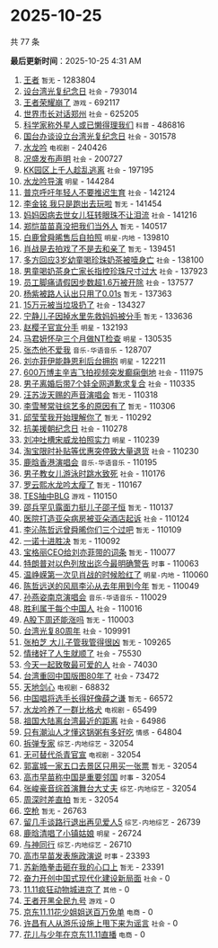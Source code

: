 # 2025-10-25

共 77 条


<!-- BEGIN -->

**最后更新时间**：2025-10-25 4:31 AM
1. [王者](https://m.weibo.cn/search?containerid=100103type%3D1%26t%3D10%26q%3D%E7%8E%8B%E8%80%85&stream_entry_id=31&isnewpage=1&extparam=seat%3D1%26c_type%3D31%26q%3D%25E7%258E%258B%25E8%2580%2585%26band_rank%3D1%26cate%3D5001%26stream_entry_id%3D31%26pos%3D0%26flag%3D1%26realpos%3D1%26lcate%3D5001%26dgr%3D0%26filter_type%3Drealtimehot%26display_time%3D1761323750%26pre_seqid%3D1761323750436031713331) `暂无` - 1283804
2. [设台湾光复纪念日](https://m.weibo.cn/search?containerid=100103type%3D1%26t%3D10%26q%3D%23%E8%AE%BE%E5%8F%B0%E6%B9%BE%E5%85%89%E5%A4%8D%E7%BA%AA%E5%BF%B5%E6%97%A5%23&stream_entry_id=31&isnewpage=1&extparam=seat%3D1%26c_type%3D31%26q%3D%2523%25E8%25AE%25BE%25E5%258F%25B0%25E6%25B9%25BE%25E5%2585%2589%25E5%25A4%258D%25E7%25BA%25AA%25E5%25BF%25B5%25E6%2597%25A5%2523%26band_rank%3D2%26cate%3D5001%26stream_entry_id%3D31%26pos%3D1%26flag%3D16%26realpos%3D2%26lcate%3D5001%26dgr%3D0%26filter_type%3Drealtimehot%26display_time%3D1761323750%26pre_seqid%3D1761323750436031713331) `社会` - 793014
3. [王者荣耀崩了](https://m.weibo.cn/search?containerid=100103type%3D1%26t%3D10%26q%3D%E7%8E%8B%E8%80%85%E8%8D%A3%E8%80%80%E5%B4%A9%E4%BA%86&stream_entry_id=31&isnewpage=1&extparam=seat%3D1%26realpos%3D1%26lcate%3D5001%26pos%3D0%26c_type%3D31%26q%3D%25E7%258E%258B%25E8%2580%2585%25E8%258D%25A3%25E8%2580%2580%25E5%25B4%25A9%25E4%25BA%2586%26dgr%3D0%26cate%3D5001%26band_rank%3D1%26stream_entry_id%3D31%26filter_type%3Drealtimehot%26flag%3D1%26display_time%3D1761326783%26pre_seqid%3D1761326783540033094856) `游戏` - 692117
4. [世界市长对话郑州](https://m.weibo.cn/search?containerid=100103type%3D1%26t%3D10%26q%3D%23%E4%B8%96%E7%95%8C%E5%B8%82%E9%95%BF%E5%AF%B9%E8%AF%9D%E9%83%91%E5%B7%9E%23&stream_entry_id=31&isnewpage=1&extparam=seat%3D1%26c_type%3D31%26q%3D%2523%25E4%25B8%2596%25E7%2595%258C%25E5%25B8%2582%25E9%2595%25BF%25E5%25AF%25B9%25E8%25AF%259D%25E9%2583%2591%25E5%25B7%259E%2523%26band_rank%3D3%26cate%3D5001%26stream_entry_id%3D31%26pos%3D2%26flag%3D0%26realpos%3D3%26lcate%3D5001%26dgr%3D0%26filter_type%3Drealtimehot%26display_time%3D1761323750%26pre_seqid%3D1761323750436031713331) `社会` - 625205
5. [科学家称外星人或已懒得理我们](https://m.weibo.cn/search?containerid=100103type%3D1%26t%3D10%26q%3D%E7%A7%91%E5%AD%A6%E5%AE%B6%E7%A7%B0%E5%A4%96%E6%98%9F%E4%BA%BA%E6%88%96%E5%B7%B2%E6%87%92%E5%BE%97%E7%90%86%E6%88%91%E4%BB%AC&stream_entry_id=31&isnewpage=1&extparam=seat%3D1%26c_type%3D31%26q%3D%25E7%25A7%2591%25E5%25AD%25A6%25E5%25AE%25B6%25E7%25A7%25B0%25E5%25A4%2596%25E6%2598%259F%25E4%25BA%25BA%25E6%2588%2596%25E5%25B7%25B2%25E6%2587%2592%25E5%25BE%2597%25E7%2590%2586%25E6%2588%2591%25E4%25BB%25AC%26band_rank%3D4%26cate%3D5001%26stream_entry_id%3D31%26pos%3D4%26flag%3D0%26realpos%3D4%26lcate%3D5001%26dgr%3D0%26filter_type%3Drealtimehot%26display_time%3D1761323750%26pre_seqid%3D1761323750436031713331) `科普` - 486816
6. [国台办谈设立台湾光复纪念日](https://m.weibo.cn/search?containerid=100103type%3D1%26t%3D10%26q%3D%23%E5%9B%BD%E5%8F%B0%E5%8A%9E%E8%B0%88%E8%AE%BE%E7%AB%8B%E5%8F%B0%E6%B9%BE%E5%85%89%E5%A4%8D%E7%BA%AA%E5%BF%B5%E6%97%A5%23&stream_entry_id=31&isnewpage=1&extparam=seat%3D1%26c_type%3D31%26q%3D%2523%25E5%259B%25BD%25E5%258F%25B0%25E5%258A%259E%25E8%25B0%2588%25E8%25AE%25BE%25E7%25AB%258B%25E5%258F%25B0%25E6%25B9%25BE%25E5%2585%2589%25E5%25A4%258D%25E7%25BA%25AA%25E5%25BF%25B5%25E6%2597%25A5%2523%26band_rank%3D5%26cate%3D5001%26stream_entry_id%3D31%26pos%3D5%26flag%3D0%26realpos%3D5%26lcate%3D5001%26dgr%3D0%26filter_type%3Drealtimehot%26display_time%3D1761323750%26pre_seqid%3D1761323750436031713331) `社会` - 301578
7. [水龙吟](https://m.weibo.cn/search?containerid=100103type%3D1%26t%3D10%26q%3D%E6%B0%B4%E9%BE%99%E5%90%9F&stream_entry_id=31&isnewpage=1&extparam=seat%3D1%26c_type%3D31%26q%3D%25E6%25B0%25B4%25E9%25BE%2599%25E5%2590%259F%26band_rank%3D6%26cate%3D5001%26stream_entry_id%3D31%26pos%3D6%26flag%3D16%26realpos%3D6%26lcate%3D5001%26dgr%3D0%26filter_type%3Drealtimehot%26display_time%3D1761323750%26pre_seqid%3D1761323750436031713331) `电视剧` - 240426
8. [况盛发布声明](https://m.weibo.cn/search?containerid=100103type%3D1%26t%3D10%26q%3D%23%E5%86%B5%E7%9B%9B%E5%8F%91%E5%B8%83%E5%A3%B0%E6%98%8E%23&stream_entry_id=31&isnewpage=1&extparam=seat%3D1%26c_type%3D31%26q%3D%2523%25E5%2586%25B5%25E7%259B%259B%25E5%258F%2591%25E5%25B8%2583%25E5%25A3%25B0%25E6%2598%258E%2523%26band_rank%3D7%26cate%3D5001%26stream_entry_id%3D31%26pos%3D8%26flag%3D0%26realpos%3D7%26lcate%3D5001%26dgr%3D0%26filter_type%3Drealtimehot%26display_time%3D1761323750%26pre_seqid%3D1761323750436031713331) `社会` - 200727
9. [KK园区上千人趁乱逃离](https://m.weibo.cn/search?containerid=100103type%3D1%26t%3D10%26q%3D%23KK%E5%9B%AD%E5%8C%BA%E4%B8%8A%E5%8D%83%E4%BA%BA%E8%B6%81%E4%B9%B1%E9%80%83%E7%A6%BB%23&stream_entry_id=31&isnewpage=1&extparam=seat%3D1%26c_type%3D31%26q%3D%2523KK%25E5%259B%25AD%25E5%258C%25BA%25E4%25B8%258A%25E5%258D%2583%25E4%25BA%25BA%25E8%25B6%2581%25E4%25B9%25B1%25E9%2580%2583%25E7%25A6%25BB%2523%26band_rank%3D8%26cate%3D5001%26stream_entry_id%3D31%26pos%3D9%26flag%3D0%26realpos%3D8%26lcate%3D5001%26dgr%3D0%26filter_type%3Drealtimehot%26display_time%3D1761323750%26pre_seqid%3D1761323750436031713331) `社会` - 197195
10. [水龙吟导演](https://m.weibo.cn/search?containerid=100103type%3D1%26t%3D10%26q%3D%23%E6%B0%B4%E9%BE%99%E5%90%9F%E5%AF%BC%E6%BC%94%23&stream_entry_id=31&isnewpage=1&extparam=seat%3D1%26c_type%3D31%26q%3D%2523%25E6%25B0%25B4%25E9%25BE%2599%25E5%2590%259F%25E5%25AF%25BC%25E6%25BC%2594%2523%26band_rank%3D10%26cate%3D5001%26stream_entry_id%3D31%26pos%3D11%26flag%3D1%26realpos%3D10%26lcate%3D5001%26dgr%3D0%26filter_type%3Drealtimehot%26display_time%3D1761323750%26pre_seqid%3D1761323750436031713331) `明星` - 144284
11. [普京呼吁年轻人不要推迟生育](https://m.weibo.cn/search?containerid=100103type%3D1%26t%3D10%26q%3D%23%E6%99%AE%E4%BA%AC%E5%91%BC%E5%90%81%E5%B9%B4%E8%BD%BB%E4%BA%BA%E4%B8%8D%E8%A6%81%E6%8E%A8%E8%BF%9F%E7%94%9F%E8%82%B2%23&stream_entry_id=31&isnewpage=1&extparam=seat%3D1%26c_type%3D31%26q%3D%2523%25E6%2599%25AE%25E4%25BA%25AC%25E5%2591%25BC%25E5%2590%2581%25E5%25B9%25B4%25E8%25BD%25BB%25E4%25BA%25BA%25E4%25B8%258D%25E8%25A6%2581%25E6%258E%25A8%25E8%25BF%259F%25E7%2594%259F%25E8%2582%25B2%2523%26band_rank%3D9%26cate%3D5001%26stream_entry_id%3D31%26pos%3D10%26flag%3D0%26realpos%3D9%26lcate%3D5001%26dgr%3D0%26filter_type%3Drealtimehot%26display_time%3D1761323750%26pre_seqid%3D1761323750436031713331) `社会` - 142124
12. [李金铭 我只是跑出去玩啦](https://m.weibo.cn/search?containerid=100103type%3D1%26t%3D10%26q%3D%E6%9D%8E%E9%87%91%E9%93%AD+%E6%88%91%E5%8F%AA%E6%98%AF%E8%B7%91%E5%87%BA%E5%8E%BB%E7%8E%A9%E5%95%A6&stream_entry_id=31&isnewpage=1&extparam=seat%3D1%26c_type%3D31%26q%3D%25E6%259D%258E%25E9%2587%2591%25E9%2593%25AD%2520%25E6%2588%2591%25E5%258F%25AA%25E6%2598%25AF%25E8%25B7%2591%25E5%2587%25BA%25E5%258E%25BB%25E7%258E%25A9%25E5%2595%25A6%26band_rank%3D11%26cate%3D5001%26stream_entry_id%3D31%26pos%3D12%26flag%3D1%26realpos%3D11%26lcate%3D5001%26dgr%3D0%26filter_type%3Drealtimehot%26display_time%3D1761323750%26pre_seqid%3D1761323750436031713331) `暂无` - 141454
13. [妈妈因病去世女儿狂转眼珠不让泪流](https://m.weibo.cn/search?containerid=100103type%3D1%26t%3D10%26q%3D%23%E5%A6%88%E5%A6%88%E5%9B%A0%E7%97%85%E5%8E%BB%E4%B8%96%E5%A5%B3%E5%84%BF%E7%8B%82%E8%BD%AC%E7%9C%BC%E7%8F%A0%E4%B8%8D%E8%AE%A9%E6%B3%AA%E6%B5%81%23&stream_entry_id=31&isnewpage=1&extparam=seat%3D1%26c_type%3D31%26q%3D%2523%25E5%25A6%2588%25E5%25A6%2588%25E5%259B%25A0%25E7%2597%2585%25E5%258E%25BB%25E4%25B8%2596%25E5%25A5%25B3%25E5%2584%25BF%25E7%258B%2582%25E8%25BD%25AC%25E7%259C%25BC%25E7%258F%25A0%25E4%25B8%258D%25E8%25AE%25A9%25E6%25B3%25AA%25E6%25B5%2581%2523%26band_rank%3D13%26cate%3D5001%26stream_entry_id%3D31%26pos%3D14%26flag%3D1%26realpos%3D13%26lcate%3D5001%26dgr%3D0%26filter_type%3Drealtimehot%26display_time%3D1761323750%26pre_seqid%3D1761323750436031713331) `社会` - 141216
14. [郑恺苗苗真没把我们当外人](https://m.weibo.cn/search?containerid=100103type%3D1%26t%3D10%26q%3D%E9%83%91%E6%81%BA%E8%8B%97%E8%8B%97%E7%9C%9F%E6%B2%A1%E6%8A%8A%E6%88%91%E4%BB%AC%E5%BD%93%E5%A4%96%E4%BA%BA&stream_entry_id=31&isnewpage=1&extparam=seat%3D1%26c_type%3D31%26q%3D%25E9%2583%2591%25E6%2581%25BA%25E8%258B%2597%25E8%258B%2597%25E7%259C%259F%25E6%25B2%25A1%25E6%258A%258A%25E6%2588%2591%25E4%25BB%25AC%25E5%25BD%2593%25E5%25A4%2596%25E4%25BA%25BA%26band_rank%3D12%26cate%3D5001%26stream_entry_id%3D31%26pos%3D13%26flag%3D2%26realpos%3D12%26lcate%3D5001%26dgr%3D0%26filter_type%3Drealtimehot%26display_time%3D1761323750%26pre_seqid%3D1761323750436031713331) `暂无` - 140517
15. [白鹿曾舜晞售后自拍照](https://m.weibo.cn/search?containerid=100103type%3D1%26t%3D10%26q%3D%23%E7%99%BD%E9%B9%BF%E6%9B%BE%E8%88%9C%E6%99%9E%E5%94%AE%E5%90%8E%E8%87%AA%E6%8B%8D%E7%85%A7%23&stream_entry_id=31&isnewpage=1&extparam=seat%3D1%26c_type%3D31%26q%3D%2523%25E7%2599%25BD%25E9%25B9%25BF%25E6%259B%25BE%25E8%2588%259C%25E6%2599%259E%25E5%2594%25AE%25E5%2590%258E%25E8%2587%25AA%25E6%258B%258D%25E7%2585%25A7%2523%26band_rank%3D20%26cate%3D5001%26stream_entry_id%3D31%26pos%3D21%26flag%3D1%26realpos%3D20%26lcate%3D5001%26dgr%3D0%26filter_type%3Drealtimehot%26display_time%3D1761323750%26pre_seqid%3D1761323750436031713331) `明星-内地` - 139810
16. [肖战是去拍戏了不是去和亲了](https://m.weibo.cn/search?containerid=100103type%3D1%26t%3D10%26q%3D%E8%82%96%E6%88%98%E6%98%AF%E5%8E%BB%E6%8B%8D%E6%88%8F%E4%BA%86%E4%B8%8D%E6%98%AF%E5%8E%BB%E5%92%8C%E4%BA%B2%E4%BA%86&stream_entry_id=31&isnewpage=1&extparam=seat%3D1%26c_type%3D31%26q%3D%25E8%2582%2596%25E6%2588%2598%25E6%2598%25AF%25E5%258E%25BB%25E6%258B%258D%25E6%2588%258F%25E4%25BA%2586%25E4%25B8%258D%25E6%2598%25AF%25E5%258E%25BB%25E5%2592%258C%25E4%25BA%25B2%25E4%25BA%2586%26band_rank%3D14%26cate%3D5001%26stream_entry_id%3D31%26pos%3D15%26flag%3D1%26realpos%3D14%26lcate%3D5001%26dgr%3D0%26filter_type%3Drealtimehot%26display_time%3D1761323750%26pre_seqid%3D1761323750436031713331) `暂无` - 139451
17. [多方回应3岁幼童喝珍珠奶茶被噎身亡](https://m.weibo.cn/search?containerid=100103type%3D1%26t%3D10%26q%3D%23%E5%A4%9A%E6%96%B9%E5%9B%9E%E5%BA%943%E5%B2%81%E5%B9%BC%E7%AB%A5%E5%96%9D%E7%8F%8D%E7%8F%A0%E5%A5%B6%E8%8C%B6%E8%A2%AB%E5%99%8E%E8%BA%AB%E4%BA%A1%23&stream_entry_id=31&isnewpage=1&extparam=seat%3D1%26c_type%3D31%26q%3D%2523%25E5%25A4%259A%25E6%2596%25B9%25E5%259B%259E%25E5%25BA%25943%25E5%25B2%2581%25E5%25B9%25BC%25E7%25AB%25A5%25E5%2596%259D%25E7%258F%258D%25E7%258F%25A0%25E5%25A5%25B6%25E8%258C%25B6%25E8%25A2%25AB%25E5%2599%258E%25E8%25BA%25AB%25E4%25BA%25A1%2523%26band_rank%3D15%26cate%3D5001%26stream_entry_id%3D31%26pos%3D16%26flag%3D0%26realpos%3D15%26lcate%3D5001%26dgr%3D0%26filter_type%3Drealtimehot%26display_time%3D1761323750%26pre_seqid%3D1761323750436031713331) `社会` - 138100
18. [男童喝奶茶身亡家长指控珍珠尺寸过大](https://m.weibo.cn/search?containerid=100103type%3D1%26t%3D10%26q%3D%23%E7%94%B7%E7%AB%A5%E5%96%9D%E5%A5%B6%E8%8C%B6%E8%BA%AB%E4%BA%A1%E5%AE%B6%E9%95%BF%E6%8C%87%E6%8E%A7%E7%8F%8D%E7%8F%A0%E5%B0%BA%E5%AF%B8%E8%BF%87%E5%A4%A7%23&stream_entry_id=31&isnewpage=1&extparam=seat%3D1%26c_type%3D31%26q%3D%2523%25E7%2594%25B7%25E7%25AB%25A5%25E5%2596%259D%25E5%25A5%25B6%25E8%258C%25B6%25E8%25BA%25AB%25E4%25BA%25A1%25E5%25AE%25B6%25E9%2595%25BF%25E6%258C%2587%25E6%258E%25A7%25E7%258F%258D%25E7%258F%25A0%25E5%25B0%25BA%25E5%25AF%25B8%25E8%25BF%2587%25E5%25A4%25A7%2523%26band_rank%3D16%26cate%3D5001%26stream_entry_id%3D31%26pos%3D17%26flag%3D0%26realpos%3D16%26lcate%3D5001%26dgr%3D0%26filter_type%3Drealtimehot%26display_time%3D1761323750%26pre_seqid%3D1761323750436031713331) `社会` - 137923
19. [员工脚痛请假因步数超1.6万被开除](https://m.weibo.cn/search?containerid=100103type%3D1%26t%3D10%26q%3D%23%E5%91%98%E5%B7%A5%E8%84%9A%E7%97%9B%E8%AF%B7%E5%81%87%E5%9B%A0%E6%AD%A5%E6%95%B0%E8%B6%851.6%E4%B8%87%E8%A2%AB%E5%BC%80%E9%99%A4%23&stream_entry_id=31&isnewpage=1&extparam=seat%3D1%26c_type%3D31%26q%3D%2523%25E5%2591%2598%25E5%25B7%25A5%25E8%2584%259A%25E7%2597%259B%25E8%25AF%25B7%25E5%2581%2587%25E5%259B%25A0%25E6%25AD%25A5%25E6%2595%25B0%25E8%25B6%25851.6%25E4%25B8%2587%25E8%25A2%25AB%25E5%25BC%2580%25E9%2599%25A4%2523%26band_rank%3D17%26cate%3D5001%26stream_entry_id%3D31%26pos%3D18%26flag%3D0%26realpos%3D17%26lcate%3D5001%26dgr%3D0%26filter_type%3Drealtimehot%26display_time%3D1761323750%26pre_seqid%3D1761323750436031713331) `社会` - 137577
20. [杨紫被路人认出只用了0.01s](https://m.weibo.cn/search?containerid=100103type%3D1%26t%3D10%26q%3D%E6%9D%A8%E7%B4%AB%E8%A2%AB%E8%B7%AF%E4%BA%BA%E8%AE%A4%E5%87%BA%E5%8F%AA%E7%94%A8%E4%BA%860.01s&stream_entry_id=31&isnewpage=1&extparam=seat%3D1%26c_type%3D31%26q%3D%25E6%259D%25A8%25E7%25B4%25AB%25E8%25A2%25AB%25E8%25B7%25AF%25E4%25BA%25BA%25E8%25AE%25A4%25E5%2587%25BA%25E5%258F%25AA%25E7%2594%25A8%25E4%25BA%25860.01s%26band_rank%3D18%26cate%3D5001%26stream_entry_id%3D31%26pos%3D19%26flag%3D0%26realpos%3D18%26lcate%3D5001%26dgr%3D0%26filter_type%3Drealtimehot%26display_time%3D1761323750%26pre_seqid%3D1761323750436031713331) `暂无` - 137363
21. [15万元被当垃圾扔了](https://m.weibo.cn/search?containerid=100103type%3D1%26t%3D10%26q%3D%2315%E4%B8%87%E5%85%83%E8%A2%AB%E5%BD%93%E5%9E%83%E5%9C%BE%E6%89%94%E4%BA%86%23&stream_entry_id=31&isnewpage=1&extparam=seat%3D1%26c_type%3D31%26q%3D%252315%25E4%25B8%2587%25E5%2585%2583%25E8%25A2%25AB%25E5%25BD%2593%25E5%259E%2583%25E5%259C%25BE%25E6%2589%2594%25E4%25BA%2586%2523%26band_rank%3D19%26cate%3D5001%26stream_entry_id%3D31%26pos%3D20%26flag%3D0%26realpos%3D19%26lcate%3D5001%26dgr%3D0%26filter_type%3Drealtimehot%26display_time%3D1761323750%26pre_seqid%3D1761323750436031713331) `社会` - 134327
22. [宁静儿子因掉水里先救妈妈被分手](https://m.weibo.cn/search?containerid=100103type%3D1%26t%3D10%26q%3D%E5%AE%81%E9%9D%99%E5%84%BF%E5%AD%90%E5%9B%A0%E6%8E%89%E6%B0%B4%E9%87%8C%E5%85%88%E6%95%91%E5%A6%88%E5%A6%88%E8%A2%AB%E5%88%86%E6%89%8B&stream_entry_id=31&isnewpage=1&extparam=seat%3D1%26c_type%3D31%26q%3D%25E5%25AE%2581%25E9%259D%2599%25E5%2584%25BF%25E5%25AD%2590%25E5%259B%25A0%25E6%258E%2589%25E6%25B0%25B4%25E9%2587%258C%25E5%2585%2588%25E6%2595%2591%25E5%25A6%2588%25E5%25A6%2588%25E8%25A2%25AB%25E5%2588%2586%25E6%2589%258B%26band_rank%3D21%26cate%3D5001%26stream_entry_id%3D31%26pos%3D22%26flag%3D2%26realpos%3D21%26lcate%3D5001%26dgr%3D0%26filter_type%3Drealtimehot%26display_time%3D1761323750%26pre_seqid%3D1761323750436031713331) `暂无` - 133636
23. [赵樱子官宣分手](https://m.weibo.cn/search?containerid=100103type%3D1%26t%3D10%26q%3D%23%E8%B5%B5%E6%A8%B1%E5%AD%90%E5%AE%98%E5%AE%A3%E5%88%86%E6%89%8B%23&stream_entry_id=31&isnewpage=1&extparam=seat%3D1%26c_type%3D31%26q%3D%2523%25E8%25B5%25B5%25E6%25A8%25B1%25E5%25AD%2590%25E5%25AE%2598%25E5%25AE%25A3%25E5%2588%2586%25E6%2589%258B%2523%26band_rank%3D22%26cate%3D5001%26stream_entry_id%3D31%26pos%3D23%26flag%3D2%26realpos%3D22%26lcate%3D5001%26dgr%3D0%26filter_type%3Drealtimehot%26display_time%3D1761323750%26pre_seqid%3D1761323750436031713331) `明星` - 132193
24. [马君妍怀孕三个月做NT检查](https://m.weibo.cn/search?containerid=100103type%3D1%26t%3D10%26q%3D%23%E9%A9%AC%E5%90%9B%E5%A6%8D%E6%80%80%E5%AD%95%E4%B8%89%E4%B8%AA%E6%9C%88%E5%81%9ANT%E6%A3%80%E6%9F%A5%23&stream_entry_id=31&isnewpage=1&extparam=seat%3D1%26c_type%3D31%26q%3D%2523%25E9%25A9%25AC%25E5%2590%259B%25E5%25A6%258D%25E6%2580%2580%25E5%25AD%2595%25E4%25B8%2589%25E4%25B8%25AA%25E6%259C%2588%25E5%2581%259ANT%25E6%25A3%2580%25E6%259F%25A5%2523%26band_rank%3D23%26cate%3D5001%26stream_entry_id%3D31%26pos%3D24%26flag%3D0%26realpos%3D23%26lcate%3D5001%26dgr%3D0%26filter_type%3Drealtimehot%26display_time%3D1761323750%26pre_seqid%3D1761323750436031713331) `明星` - 130535
25. [张杰他不爱我](https://m.weibo.cn/search?containerid=100103type%3D1%26t%3D10%26q%3D%23%E5%BC%A0%E6%9D%B0%E4%BB%96%E4%B8%8D%E7%88%B1%E6%88%91%23&stream_entry_id=31&isnewpage=1&extparam=seat%3D1%26c_type%3D31%26q%3D%2523%25E5%25BC%25A0%25E6%259D%25B0%25E4%25BB%2596%25E4%25B8%258D%25E7%2588%25B1%25E6%2588%2591%2523%26band_rank%3D24%26cate%3D5001%26stream_entry_id%3D31%26pos%3D25%26flag%3D1%26realpos%3D24%26lcate%3D5001%26dgr%3D0%26filter_type%3Drealtimehot%26display_time%3D1761323750%26pre_seqid%3D1761323750436031713331) `音乐-华语音乐` - 128707
26. [刘亦菲伊能静恩利后台拥抱](https://m.weibo.cn/search?containerid=100103type%3D1%26t%3D10%26q%3D%23%E5%88%98%E4%BA%A6%E8%8F%B2%E4%BC%8A%E8%83%BD%E9%9D%99%E6%81%A9%E5%88%A9%E5%90%8E%E5%8F%B0%E6%8B%A5%E6%8A%B1%23&stream_entry_id=31&isnewpage=1&extparam=seat%3D1%26realpos%3D17%26lcate%3D5001%26pos%3D17%26c_type%3D31%26q%3D%2523%25E5%2588%2598%25E4%25BA%25A6%25E8%258F%25B2%25E4%25BC%258A%25E8%2583%25BD%25E9%259D%2599%25E6%2581%25A9%25E5%2588%25A9%25E5%2590%258E%25E5%258F%25B0%25E6%258B%25A5%25E6%258A%25B1%2523%26dgr%3D0%26cate%3D5001%26band_rank%3D17%26stream_entry_id%3D31%26filter_type%3Drealtimehot%26flag%3D1%26display_time%3D1761326783%26pre_seqid%3D1761326783540033094856) `明星` - 122211
27. [600万博主辛吉飞拍视频突发癫痫倒地](https://m.weibo.cn/search?containerid=100103type%3D1%26t%3D10%26q%3D%23600%E4%B8%87%E5%8D%9A%E4%B8%BB%E8%BE%9B%E5%90%89%E9%A3%9E%E6%8B%8D%E8%A7%86%E9%A2%91%E7%AA%81%E5%8F%91%E7%99%AB%E7%97%AB%E5%80%92%E5%9C%B0%23&stream_entry_id=31&isnewpage=1&extparam=seat%3D1%26c_type%3D31%26q%3D%2523600%25E4%25B8%2587%25E5%258D%259A%25E4%25B8%25BB%25E8%25BE%259B%25E5%2590%2589%25E9%25A3%259E%25E6%258B%258D%25E8%25A7%2586%25E9%25A2%2591%25E7%25AA%2581%25E5%258F%2591%25E7%2599%25AB%25E7%2597%25AB%25E5%2580%2592%25E5%259C%25B0%2523%26band_rank%3D25%26cate%3D5001%26stream_entry_id%3D31%26pos%3D26%26flag%3D1%26realpos%3D25%26lcate%3D5001%26dgr%3D0%26filter_type%3Drealtimehot%26display_time%3D1761323750%26pre_seqid%3D1761323750436031713331) `社会` - 111975
28. [男子离婚后带7个娃全网道歉求复合](https://m.weibo.cn/search?containerid=100103type%3D1%26t%3D10%26q%3D%23%E7%94%B7%E5%AD%90%E7%A6%BB%E5%A9%9A%E5%90%8E%E5%B8%A67%E4%B8%AA%E5%A8%83%E5%85%A8%E7%BD%91%E9%81%93%E6%AD%89%E6%B1%82%E5%A4%8D%E5%90%88%23&stream_entry_id=31&isnewpage=1&extparam=seat%3D1%26c_type%3D31%26q%3D%2523%25E7%2594%25B7%25E5%25AD%2590%25E7%25A6%25BB%25E5%25A9%259A%25E5%2590%258E%25E5%25B8%25A67%25E4%25B8%25AA%25E5%25A8%2583%25E5%2585%25A8%25E7%25BD%2591%25E9%2581%2593%25E6%25AD%2589%25E6%25B1%2582%25E5%25A4%258D%25E5%2590%2588%2523%26band_rank%3D27%26cate%3D5001%26stream_entry_id%3D31%26pos%3D28%26flag%3D0%26realpos%3D27%26lcate%3D5001%26dgr%3D0%26filter_type%3Drealtimehot%26display_time%3D1761323750%26pre_seqid%3D1761323750436031713331) `社会` - 110335
29. [汪苏泷天赐的声音演唱会](https://m.weibo.cn/search?containerid=100103type%3D1%26t%3D10%26q%3D%E6%B1%AA%E8%8B%8F%E6%B3%B7%E5%A4%A9%E8%B5%90%E7%9A%84%E5%A3%B0%E9%9F%B3%E6%BC%94%E5%94%B1%E4%BC%9A&stream_entry_id=31&isnewpage=1&extparam=seat%3D1%26realpos%3D26%26lcate%3D5001%26pos%3D26%26c_type%3D31%26q%3D%25E6%25B1%25AA%25E8%258B%258F%25E6%25B3%25B7%25E5%25A4%25A9%25E8%25B5%2590%25E7%259A%2584%25E5%25A3%25B0%25E9%259F%25B3%25E6%25BC%2594%25E5%2594%25B1%25E4%25BC%259A%26dgr%3D0%26cate%3D5001%26band_rank%3D26%26stream_entry_id%3D31%26filter_type%3Drealtimehot%26flag%3D0%26display_time%3D1761326783%26pre_seqid%3D1761326783540033094856) `暂无` - 110318
30. [李雪琴常驻综艺多的原因有了](https://m.weibo.cn/search?containerid=100103type%3D1%26t%3D10%26q%3D%E6%9D%8E%E9%9B%AA%E7%90%B4%E5%B8%B8%E9%A9%BB%E7%BB%BC%E8%89%BA%E5%A4%9A%E7%9A%84%E5%8E%9F%E5%9B%A0%E6%9C%89%E4%BA%86&stream_entry_id=31&isnewpage=1&extparam=seat%3D1%26c_type%3D31%26q%3D%25E6%259D%258E%25E9%259B%25AA%25E7%2590%25B4%25E5%25B8%25B8%25E9%25A9%25BB%25E7%25BB%25BC%25E8%2589%25BA%25E5%25A4%259A%25E7%259A%2584%25E5%258E%259F%25E5%259B%25A0%25E6%259C%2589%25E4%25BA%2586%26band_rank%3D28%26cate%3D5001%26stream_entry_id%3D31%26pos%3D29%26flag%3D1%26realpos%3D28%26lcate%3D5001%26dgr%3D0%26filter_type%3Drealtimehot%26display_time%3D1761323750%26pre_seqid%3D1761323750436031713331) `暂无` - 110306
31. [邱莹莹我开始理解你了](https://m.weibo.cn/search?containerid=100103type%3D1%26t%3D10%26q%3D%E9%82%B1%E8%8E%B9%E8%8E%B9%E6%88%91%E5%BC%80%E5%A7%8B%E7%90%86%E8%A7%A3%E4%BD%A0%E4%BA%86&stream_entry_id=31&isnewpage=1&extparam=seat%3D1%26c_type%3D31%26q%3D%25E9%2582%25B1%25E8%258E%25B9%25E8%258E%25B9%25E6%2588%2591%25E5%25BC%2580%25E5%25A7%258B%25E7%2590%2586%25E8%25A7%25A3%25E4%25BD%25A0%25E4%25BA%2586%26band_rank%3D43%26cate%3D5001%26stream_entry_id%3D31%26pos%3D44%26flag%3D0%26realpos%3D43%26lcate%3D5001%26dgr%3D0%26filter_type%3Drealtimehot%26display_time%3D1761323750%26pre_seqid%3D1761323750436031713331) `暂无` - 110292
32. [抗美援朝纪念日](https://m.weibo.cn/search?containerid=100103type%3D1%26t%3D10%26q%3D%23%E6%8A%97%E7%BE%8E%E6%8F%B4%E6%9C%9D%E7%BA%AA%E5%BF%B5%E6%97%A5%23&stream_entry_id=31&isnewpage=1&extparam=seat%3D1%26realpos%3D29%26lcate%3D5001%26pos%3D29%26c_type%3D31%26q%3D%2523%25E6%258A%2597%25E7%25BE%258E%25E6%258F%25B4%25E6%259C%259D%25E7%25BA%25AA%25E5%25BF%25B5%25E6%2597%25A5%2523%26dgr%3D0%26cate%3D5001%26band_rank%3D29%26stream_entry_id%3D31%26filter_type%3Drealtimehot%26flag%3D1%26display_time%3D1761326783%26pre_seqid%3D1761326783540033094856) `社会` - 110278
33. [刘冲吐槽宋威龙拍照实力](https://m.weibo.cn/search?containerid=100103type%3D1%26t%3D10%26q%3D%23%E5%88%98%E5%86%B2%E5%90%90%E6%A7%BD%E5%AE%8B%E5%A8%81%E9%BE%99%E6%8B%8D%E7%85%A7%E5%AE%9E%E5%8A%9B%23&stream_entry_id=31&isnewpage=1&extparam=seat%3D1%26realpos%3D32%26lcate%3D5001%26pos%3D32%26c_type%3D31%26q%3D%2523%25E5%2588%2598%25E5%2586%25B2%25E5%2590%2590%25E6%25A7%25BD%25E5%25AE%258B%25E5%25A8%2581%25E9%25BE%2599%25E6%258B%258D%25E7%2585%25A7%25E5%25AE%259E%25E5%258A%259B%2523%26dgr%3D0%26cate%3D5001%26band_rank%3D32%26stream_entry_id%3D31%26filter_type%3Drealtimehot%26flag%3D1%26display_time%3D1761326783%26pre_seqid%3D1761326783540033094856) `明星` - 110239
34. [淘宝限时补贴等优惠突停致大量退货](https://m.weibo.cn/search?containerid=100103type%3D1%26t%3D10%26q%3D%23%E6%B7%98%E5%AE%9D%E9%99%90%E6%97%B6%E8%A1%A5%E8%B4%B4%E7%AD%89%E4%BC%98%E6%83%A0%E7%AA%81%E5%81%9C%E8%87%B4%E5%A4%A7%E9%87%8F%E9%80%80%E8%B4%A7%23&stream_entry_id=31&isnewpage=1&extparam=seat%3D1%26c_type%3D31%26q%3D%2523%25E6%25B7%2598%25E5%25AE%259D%25E9%2599%2590%25E6%2597%25B6%25E8%25A1%25A5%25E8%25B4%25B4%25E7%25AD%2589%25E4%25BC%2598%25E6%2583%25A0%25E7%25AA%2581%25E5%2581%259C%25E8%2587%25B4%25E5%25A4%25A7%25E9%2587%258F%25E9%2580%2580%25E8%25B4%25A7%2523%26band_rank%3D32%26cate%3D5001%26stream_entry_id%3D31%26pos%3D33%26flag%3D1%26realpos%3D32%26lcate%3D5001%26dgr%3D0%26filter_type%3Drealtimehot%26display_time%3D1761323750%26pre_seqid%3D1761323750436031713331) `社会` - 110230
35. [鹿晗香港演唱会](https://m.weibo.cn/search?containerid=100103type%3D1%26t%3D10%26q%3D%E9%B9%BF%E6%99%97%E9%A6%99%E6%B8%AF%E6%BC%94%E5%94%B1%E4%BC%9A&stream_entry_id=31&isnewpage=1&extparam=seat%3D1%26c_type%3D31%26q%3D%25E9%25B9%25BF%25E6%2599%2597%25E9%25A6%2599%25E6%25B8%25AF%25E6%25BC%2594%25E5%2594%25B1%25E4%25BC%259A%26band_rank%3D37%26cate%3D5001%26stream_entry_id%3D31%26pos%3D38%26flag%3D0%26realpos%3D37%26lcate%3D5001%26dgr%3D0%26filter_type%3Drealtimehot%26display_time%3D1761323750%26pre_seqid%3D1761323750436031713331) `音乐-华语音乐` - 110195
36. [男子教女儿游泳时跳水致死](https://m.weibo.cn/search?containerid=100103type%3D1%26t%3D10%26q%3D%23%E7%94%B7%E5%AD%90%E6%95%99%E5%A5%B3%E5%84%BF%E6%B8%B8%E6%B3%B3%E6%97%B6%E8%B7%B3%E6%B0%B4%E8%87%B4%E6%AD%BB%23&stream_entry_id=31&isnewpage=1&extparam=seat%3D1%26c_type%3D31%26q%3D%2523%25E7%2594%25B7%25E5%25AD%2590%25E6%2595%2599%25E5%25A5%25B3%25E5%2584%25BF%25E6%25B8%25B8%25E6%25B3%25B3%25E6%2597%25B6%25E8%25B7%25B3%25E6%25B0%25B4%25E8%2587%25B4%25E6%25AD%25BB%2523%26band_rank%3D34%26cate%3D5001%26stream_entry_id%3D31%26pos%3D35%26flag%3D0%26realpos%3D34%26lcate%3D5001%26dgr%3D0%26filter_type%3Drealtimehot%26display_time%3D1761323750%26pre_seqid%3D1761323750436031713331) `社会` - 110176
37. [罗云熙水龙吟太瘦了](https://m.weibo.cn/search?containerid=100103type%3D1%26t%3D10%26q%3D%E7%BD%97%E4%BA%91%E7%86%99%E6%B0%B4%E9%BE%99%E5%90%9F%E5%A4%AA%E7%98%A6%E4%BA%86&stream_entry_id=31&isnewpage=1&extparam=seat%3D1%26c_type%3D31%26q%3D%25E7%25BD%2597%25E4%25BA%2591%25E7%2586%2599%25E6%25B0%25B4%25E9%25BE%2599%25E5%2590%259F%25E5%25A4%25AA%25E7%2598%25A6%25E4%25BA%2586%26band_rank%3D29%26cate%3D5001%26stream_entry_id%3D31%26pos%3D30%26flag%3D0%26realpos%3D29%26lcate%3D5001%26dgr%3D0%26filter_type%3Drealtimehot%26display_time%3D1761323750%26pre_seqid%3D1761323750436031713331) `暂无` - 110167
38. [TES抽中BLG](https://m.weibo.cn/search?containerid=100103type%3D1%26t%3D10%26q%3D%23TES%E6%8A%BD%E4%B8%ADBLG%23&stream_entry_id=31&isnewpage=1&extparam=seat%3D1%26c_type%3D31%26q%3D%2523TES%25E6%258A%25BD%25E4%25B8%25ADBLG%2523%26band_rank%3D45%26cate%3D5001%26stream_entry_id%3D31%26pos%3D46%26flag%3D0%26realpos%3D45%26lcate%3D5001%26dgr%3D0%26filter_type%3Drealtimehot%26display_time%3D1761323750%26pre_seqid%3D1761323750436031713331) `游戏` - 110150
39. [邵兵罕见露面力挺儿子邵子恒](https://m.weibo.cn/search?containerid=100103type%3D1%26t%3D10%26q%3D%E9%82%B5%E5%85%B5%E7%BD%95%E8%A7%81%E9%9C%B2%E9%9D%A2%E5%8A%9B%E6%8C%BA%E5%84%BF%E5%AD%90%E9%82%B5%E5%AD%90%E6%81%92&stream_entry_id=31&isnewpage=1&extparam=seat%3D1%26c_type%3D31%26q%3D%25E9%2582%25B5%25E5%2585%25B5%25E7%25BD%2595%25E8%25A7%2581%25E9%259C%25B2%25E9%259D%25A2%25E5%258A%259B%25E6%258C%25BA%25E5%2584%25BF%25E5%25AD%2590%25E9%2582%25B5%25E5%25AD%2590%25E6%2581%2592%26band_rank%3D33%26cate%3D5001%26stream_entry_id%3D31%26pos%3D34%26flag%3D1%26realpos%3D33%26lcate%3D5001%26dgr%3D0%26filter_type%3Drealtimehot%26display_time%3D1761323750%26pre_seqid%3D1761323750436031713331) `暂无` - 110137
40. [医院打造亚朵病房被亚朵酒店起诉](https://m.weibo.cn/search?containerid=100103type%3D1%26t%3D10%26q%3D%23%E5%8C%BB%E9%99%A2%E6%89%93%E9%80%A0%E4%BA%9A%E6%9C%B5%E7%97%85%E6%88%BF%E8%A2%AB%E4%BA%9A%E6%9C%B5%E9%85%92%E5%BA%97%E8%B5%B7%E8%AF%89%23&stream_entry_id=31&isnewpage=1&extparam=seat%3D1%26realpos%3D40%26lcate%3D5001%26pos%3D40%26c_type%3D31%26q%3D%2523%25E5%258C%25BB%25E9%2599%25A2%25E6%2589%2593%25E9%2580%25A0%25E4%25BA%259A%25E6%259C%25B5%25E7%2597%2585%25E6%2588%25BF%25E8%25A2%25AB%25E4%25BA%259A%25E6%259C%25B5%25E9%2585%2592%25E5%25BA%2597%25E8%25B5%25B7%25E8%25AF%2589%2523%26dgr%3D0%26cate%3D5001%26band_rank%3D40%26stream_entry_id%3D31%26filter_type%3Drealtimehot%26flag%3D0%26display_time%3D1761326783%26pre_seqid%3D1761326783540033094856) `社会` - 110124
41. [李沁陈哲远曾舜晞你们三个过吧](https://m.weibo.cn/search?containerid=100103type%3D1%26t%3D10%26q%3D%E6%9D%8E%E6%B2%81%E9%99%88%E5%93%B2%E8%BF%9C%E6%9B%BE%E8%88%9C%E6%99%9E%E4%BD%A0%E4%BB%AC%E4%B8%89%E4%B8%AA%E8%BF%87%E5%90%A7&stream_entry_id=31&isnewpage=1&extparam=seat%3D1%26c_type%3D31%26q%3D%25E6%259D%258E%25E6%25B2%2581%25E9%2599%2588%25E5%2593%25B2%25E8%25BF%259C%25E6%259B%25BE%25E8%2588%259C%25E6%2599%259E%25E4%25BD%25A0%25E4%25BB%25AC%25E4%25B8%2589%25E4%25B8%25AA%25E8%25BF%2587%25E5%2590%25A7%26band_rank%3D31%26cate%3D5001%26stream_entry_id%3D31%26pos%3D32%26flag%3D0%26realpos%3D31%26lcate%3D5001%26dgr%3D0%26filter_type%3Drealtimehot%26display_time%3D1761323750%26pre_seqid%3D1761323750436031713331) `暂无` - 110109
42. [一诺十进胜决](https://m.weibo.cn/search?containerid=100103type%3D1%26t%3D10%26q%3D%23%E4%B8%80%E8%AF%BA%E5%8D%81%E8%BF%9B%E8%83%9C%E5%86%B3%23&stream_entry_id=31&isnewpage=1&extparam=seat%3D1%26c_type%3D31%26q%3D%2523%25E4%25B8%2580%25E8%25AF%25BA%25E5%258D%2581%25E8%25BF%259B%25E8%2583%259C%25E5%2586%25B3%2523%26band_rank%3D38%26cate%3D5001%26stream_entry_id%3D31%26pos%3D39%26flag%3D1%26realpos%3D38%26lcate%3D5001%26dgr%3D0%26filter_type%3Drealtimehot%26display_time%3D1761323750%26pre_seqid%3D1761323750436031713331) `暂无` - 110092
43. [宝格丽CEO给刘亦菲带的词条](https://m.weibo.cn/search?containerid=100103type%3D1%26t%3D10%26q%3D%E5%AE%9D%E6%A0%BC%E4%B8%BDCEO%E7%BB%99%E5%88%98%E4%BA%A6%E8%8F%B2%E5%B8%A6%E7%9A%84%E8%AF%8D%E6%9D%A1&stream_entry_id=31&isnewpage=1&extparam=seat%3D1%26realpos%3D43%26lcate%3D5001%26pos%3D43%26c_type%3D31%26q%3D%25E5%25AE%259D%25E6%25A0%25BC%25E4%25B8%25BDCEO%25E7%25BB%2599%25E5%2588%2598%25E4%25BA%25A6%25E8%258F%25B2%25E5%25B8%25A6%25E7%259A%2584%25E8%25AF%258D%25E6%259D%25A1%26dgr%3D0%26cate%3D5001%26band_rank%3D43%26stream_entry_id%3D31%26filter_type%3Drealtimehot%26flag%3D0%26display_time%3D1761326783%26pre_seqid%3D1761326783540033094856) `暂无` - 110077
44. [特朗普对以色列放出迄今最明确警告](https://m.weibo.cn/search?containerid=100103type%3D1%26t%3D10%26q%3D%23%E7%89%B9%E6%9C%97%E6%99%AE%E5%AF%B9%E4%BB%A5%E8%89%B2%E5%88%97%E6%94%BE%E5%87%BA%E8%BF%84%E4%BB%8A%E6%9C%80%E6%98%8E%E7%A1%AE%E8%AD%A6%E5%91%8A%23&stream_entry_id=31&isnewpage=1&extparam=seat%3D1%26c_type%3D31%26q%3D%2523%25E7%2589%25B9%25E6%259C%2597%25E6%2599%25AE%25E5%25AF%25B9%25E4%25BB%25A5%25E8%2589%25B2%25E5%2588%2597%25E6%2594%25BE%25E5%2587%25BA%25E8%25BF%2584%25E4%25BB%258A%25E6%259C%2580%25E6%2598%258E%25E7%25A1%25AE%25E8%25AD%25A6%25E5%2591%258A%2523%26band_rank%3D40%26cate%3D5001%26stream_entry_id%3D31%26pos%3D41%26flag%3D1%26realpos%3D40%26lcate%3D5001%26dgr%3D0%26filter_type%3Drealtimehot%26display_time%3D1761323750%26pre_seqid%3D1761323750436031713331) `时事` - 110063
45. [温峥嵘第一次见肖战的时候脸红了](https://m.weibo.cn/search?containerid=100103type%3D1%26t%3D10%26q%3D%23%E6%B8%A9%E5%B3%A5%E5%B5%98%E7%AC%AC%E4%B8%80%E6%AC%A1%E8%A7%81%E8%82%96%E6%88%98%E7%9A%84%E6%97%B6%E5%80%99%E8%84%B8%E7%BA%A2%E4%BA%86%23&stream_entry_id=31&isnewpage=1&extparam=seat%3D1%26c_type%3D31%26q%3D%2523%25E6%25B8%25A9%25E5%25B3%25A5%25E5%25B5%2598%25E7%25AC%25AC%25E4%25B8%2580%25E6%25AC%25A1%25E8%25A7%2581%25E8%2582%2596%25E6%2588%2598%25E7%259A%2584%25E6%2597%25B6%25E5%2580%2599%25E8%2584%25B8%25E7%25BA%25A2%25E4%25BA%2586%2523%26band_rank%3D35%26cate%3D5001%26stream_entry_id%3D31%26pos%3D36%26flag%3D0%26realpos%3D35%26lcate%3D5001%26dgr%3D0%26filter_type%3Drealtimehot%26display_time%3D1761323750%26pre_seqid%3D1761323750436031713331) `明星-内地` - 110060
46. [陈哲远送的风扇李沁从去年用到今年](https://m.weibo.cn/search?containerid=100103type%3D1%26t%3D10%26q%3D%E9%99%88%E5%93%B2%E8%BF%9C%E9%80%81%E7%9A%84%E9%A3%8E%E6%89%87%E6%9D%8E%E6%B2%81%E4%BB%8E%E5%8E%BB%E5%B9%B4%E7%94%A8%E5%88%B0%E4%BB%8A%E5%B9%B4&stream_entry_id=31&isnewpage=1&extparam=seat%3D1%26realpos%3D46%26lcate%3D5001%26pos%3D46%26c_type%3D31%26q%3D%25E9%2599%2588%25E5%2593%25B2%25E8%25BF%259C%25E9%2580%2581%25E7%259A%2584%25E9%25A3%258E%25E6%2589%2587%25E6%259D%258E%25E6%25B2%2581%25E4%25BB%258E%25E5%258E%25BB%25E5%25B9%25B4%25E7%2594%25A8%25E5%2588%25B0%25E4%25BB%258A%25E5%25B9%25B4%26dgr%3D0%26cate%3D5001%26band_rank%3D46%26stream_entry_id%3D31%26filter_type%3Drealtimehot%26flag%3D1%26display_time%3D1761326783%26pre_seqid%3D1761326783540033094856) `暂无` - 110049
47. [孙燕姿南京演唱会](https://m.weibo.cn/search?containerid=100103type%3D1%26t%3D10%26q%3D%E5%AD%99%E7%87%95%E5%A7%BF%E5%8D%97%E4%BA%AC%E6%BC%94%E5%94%B1%E4%BC%9A&stream_entry_id=31&isnewpage=1&extparam=seat%3D1%26c_type%3D31%26q%3D%25E5%25AD%2599%25E7%2587%2595%25E5%25A7%25BF%25E5%258D%2597%25E4%25BA%25AC%25E6%25BC%2594%25E5%2594%25B1%25E4%25BC%259A%26band_rank%3D42%26cate%3D5001%26stream_entry_id%3D31%26pos%3D43%26flag%3D1%26realpos%3D42%26lcate%3D5001%26dgr%3D0%26filter_type%3Drealtimehot%26display_time%3D1761323750%26pre_seqid%3D1761323750436031713331) `音乐-华语音乐` - 110029
48. [胜利属于每个中国人](https://m.weibo.cn/search?containerid=100103type%3D1%26t%3D10%26q%3D%23%E8%83%9C%E5%88%A9%E5%B1%9E%E4%BA%8E%E6%AF%8F%E4%B8%AA%E4%B8%AD%E5%9B%BD%E4%BA%BA%23&stream_entry_id=31&isnewpage=1&extparam=seat%3D1%26c_type%3D31%26q%3D%2523%25E8%2583%259C%25E5%2588%25A9%25E5%25B1%259E%25E4%25BA%258E%25E6%25AF%258F%25E4%25B8%25AA%25E4%25B8%25AD%25E5%259B%25BD%25E4%25BA%25BA%2523%26band_rank%3D30%26cate%3D5001%26stream_entry_id%3D31%26pos%3D31%26flag%3D1%26realpos%3D30%26lcate%3D5001%26dgr%3D0%26filter_type%3Drealtimehot%26display_time%3D1761323750%26pre_seqid%3D1761323750436031713331) `社会` - 110016
49. [A股下周还能涨吗](https://m.weibo.cn/search?containerid=100103type%3D1%26t%3D10%26q%3DA%E8%82%A1%E4%B8%8B%E5%91%A8%E8%BF%98%E8%83%BD%E6%B6%A8%E5%90%97&stream_entry_id=31&isnewpage=1&extparam=seat%3D1%26c_type%3D31%26q%3DA%25E8%2582%25A1%25E4%25B8%258B%25E5%2591%25A8%25E8%25BF%2598%25E8%2583%25BD%25E6%25B6%25A8%25E5%2590%2597%26band_rank%3D47%26cate%3D5001%26stream_entry_id%3D31%26pos%3D48%26flag%3D1%26realpos%3D47%26lcate%3D5001%26dgr%3D0%26filter_type%3Drealtimehot%26display_time%3D1761323750%26pre_seqid%3D1761323750436031713331) `暂无` - 110003
50. [台湾光复80周年](https://m.weibo.cn/search?containerid=100103type%3D1%26t%3D10%26q%3D%23%E5%8F%B0%E6%B9%BE%E5%85%89%E5%A4%8D80%E5%91%A8%E5%B9%B4%23&stream_entry_id=31&isnewpage=1&extparam=seat%3D1%26c_type%3D31%26q%3D%2523%25E5%258F%25B0%25E6%25B9%25BE%25E5%2585%2589%25E5%25A4%258D80%25E5%2591%25A8%25E5%25B9%25B4%2523%26band_rank%3D36%26cate%3D5001%26stream_entry_id%3D31%26pos%3D37%26flag%3D1%26realpos%3D36%26lcate%3D5001%26dgr%3D0%26filter_type%3Drealtimehot%26display_time%3D1761323750%26pre_seqid%3D1761323750436031713331) `社会` - 109991
51. [张柏芝 大儿子管我管得很凶](https://m.weibo.cn/search?containerid=100103type%3D1%26t%3D10%26q%3D%E5%BC%A0%E6%9F%8F%E8%8A%9D+%E5%A4%A7%E5%84%BF%E5%AD%90%E7%AE%A1%E6%88%91%E7%AE%A1%E5%BE%97%E5%BE%88%E5%87%B6&stream_entry_id=31&isnewpage=1&extparam=seat%3D1%26c_type%3D31%26q%3D%25E5%25BC%25A0%25E6%259F%258F%25E8%258A%259D%2520%25E5%25A4%25A7%25E5%2584%25BF%25E5%25AD%2590%25E7%25AE%25A1%25E6%2588%2591%25E7%25AE%25A1%25E5%25BE%2597%25E5%25BE%2588%25E5%2587%25B6%26band_rank%3D26%26cate%3D5001%26stream_entry_id%3D31%26pos%3D27%26flag%3D0%26realpos%3D26%26lcate%3D5001%26dgr%3D0%26filter_type%3Drealtimehot%26display_time%3D1761323750%26pre_seqid%3D1761323750436031713331) `暂无` - 109265
52. [情绪好了人生就顺了](https://m.weibo.cn/search?containerid=100103type%3D1%26t%3D10%26q%3D%23%E6%83%85%E7%BB%AA%E5%A5%BD%E4%BA%86%E4%BA%BA%E7%94%9F%E5%B0%B1%E9%A1%BA%E4%BA%86%23&stream_entry_id=31&isnewpage=1&extparam=seat%3D1%26c_type%3D31%26q%3D%2523%25E6%2583%2585%25E7%25BB%25AA%25E5%25A5%25BD%25E4%25BA%2586%25E4%25BA%25BA%25E7%2594%259F%25E5%25B0%25B1%25E9%25A1%25BA%25E4%25BA%2586%2523%26band_rank%3D39%26cate%3D5001%26stream_entry_id%3D31%26pos%3D40%26flag%3D1%26realpos%3D39%26lcate%3D5001%26dgr%3D0%26filter_type%3Drealtimehot%26display_time%3D1761323750%26pre_seqid%3D1761323750436031713331) `社会` - 75530
53. [今天一起致敬最可爱的人](https://m.weibo.cn/search?containerid=100103type%3D1%26t%3D10%26q%3D%23%E4%BB%8A%E5%A4%A9%E4%B8%80%E8%B5%B7%E8%87%B4%E6%95%AC%E6%9C%80%E5%8F%AF%E7%88%B1%E7%9A%84%E4%BA%BA%23&stream_entry_id=31&isnewpage=1&extparam=seat%3D1%26c_type%3D31%26q%3D%2523%25E4%25BB%258A%25E5%25A4%25A9%25E4%25B8%2580%25E8%25B5%25B7%25E8%2587%25B4%25E6%2595%25AC%25E6%259C%2580%25E5%258F%25AF%25E7%2588%25B1%25E7%259A%2584%25E4%25BA%25BA%2523%26band_rank%3D41%26cate%3D5001%26stream_entry_id%3D31%26pos%3D42%26flag%3D1%26realpos%3D41%26lcate%3D5001%26dgr%3D0%26filter_type%3Drealtimehot%26display_time%3D1761323750%26pre_seqid%3D1761323750436031713331) `社会` - 74030
54. [台湾重回中国版图80年了](https://m.weibo.cn/search?containerid=100103type%3D1%26t%3D10%26q%3D%23%E5%8F%B0%E6%B9%BE%E9%87%8D%E5%9B%9E%E4%B8%AD%E5%9B%BD%E7%89%88%E5%9B%BE80%E5%B9%B4%E4%BA%86%23&stream_entry_id=31&isnewpage=1&extparam=seat%3D1%26q%3D%2523%25E5%258F%25B0%25E6%25B9%25BE%25E9%2587%258D%25E5%259B%259E%25E4%25B8%25AD%25E5%259B%25BD%25E7%2589%2588%25E5%259B%25BE80%25E5%25B9%25B4%25E4%25BA%2586%2523%26dgr%3D0%26filter_type%3Drealtimehot%26pos%3D5%26c_type%3D31%26realpos%3D5%26cate%3D5001%26lcate%3D5001%26flag%3D1%26stream_entry_id%3D31%26band_rank%3D5%26display_time%3D1761333844%26pre_seqid%3D1761333844166032435179) `社会` - 73472
55. [天地剑心](https://m.weibo.cn/search?containerid=100103type%3D1%26t%3D10%26q%3D%E5%A4%A9%E5%9C%B0%E5%89%91%E5%BF%83&stream_entry_id=31&isnewpage=1&extparam=seat%3D1%26c_type%3D31%26q%3D%25E5%25A4%25A9%25E5%259C%25B0%25E5%2589%2591%25E5%25BF%2583%26band_rank%3D44%26cate%3D5001%26stream_entry_id%3D31%26pos%3D45%26flag%3D0%26realpos%3D44%26lcate%3D5001%26dgr%3D0%26filter_type%3Drealtimehot%26display_time%3D1761323750%26pre_seqid%3D1761323750436031713331) `电视剧` - 68832
56. [中国唱将选手长得好像薛之谦](https://m.weibo.cn/search?containerid=100103type%3D1%26t%3D10%26q%3D%E4%B8%AD%E5%9B%BD%E5%94%B1%E5%B0%86%E9%80%89%E6%89%8B%E9%95%BF%E5%BE%97%E5%A5%BD%E5%83%8F%E8%96%9B%E4%B9%8B%E8%B0%A6&stream_entry_id=31&isnewpage=1&extparam=seat%3D1%26c_type%3D31%26q%3D%25E4%25B8%25AD%25E5%259B%25BD%25E5%2594%25B1%25E5%25B0%2586%25E9%2580%2589%25E6%2589%258B%25E9%2595%25BF%25E5%25BE%2597%25E5%25A5%25BD%25E5%2583%258F%25E8%2596%259B%25E4%25B9%258B%25E8%25B0%25A6%26band_rank%3D46%26cate%3D5001%26stream_entry_id%3D31%26pos%3D47%26flag%3D1%26realpos%3D46%26lcate%3D5001%26dgr%3D0%26filter_type%3Drealtimehot%26display_time%3D1761323750%26pre_seqid%3D1761323750436031713331) `暂无` - 66572
57. [水龙吟养了一群比格犬](https://m.weibo.cn/search?containerid=100103type%3D1%26t%3D10%26q%3D%E6%B0%B4%E9%BE%99%E5%90%9F%E5%85%BB%E4%BA%86%E4%B8%80%E7%BE%A4%E6%AF%94%E6%A0%BC%E7%8A%AC&stream_entry_id=31&isnewpage=1&extparam=seat%3D1%26c_type%3D31%26q%3D%25E6%25B0%25B4%25E9%25BE%2599%25E5%2590%259F%25E5%2585%25BB%25E4%25BA%2586%25E4%25B8%2580%25E7%25BE%25A4%25E6%25AF%2594%25E6%25A0%25BC%25E7%258A%25AC%26band_rank%3D48%26cate%3D5001%26stream_entry_id%3D31%26pos%3D49%26flag%3D1%26realpos%3D48%26lcate%3D5001%26dgr%3D0%26filter_type%3Drealtimehot%26display_time%3D1761323750%26pre_seqid%3D1761323750436031713331) `电视剧` - 65499
58. [祖国大陆离台湾最近的距离](https://m.weibo.cn/search?containerid=100103type%3D1%26t%3D10%26q%3D%23%E7%A5%96%E5%9B%BD%E5%A4%A7%E9%99%86%E7%A6%BB%E5%8F%B0%E6%B9%BE%E6%9C%80%E8%BF%91%E7%9A%84%E8%B7%9D%E7%A6%BB%23&stream_entry_id=31&isnewpage=1&extparam=seat%3D1%26c_type%3D31%26q%3D%2523%25E7%25A5%2596%25E5%259B%25BD%25E5%25A4%25A7%25E9%2599%2586%25E7%25A6%25BB%25E5%258F%25B0%25E6%25B9%25BE%25E6%259C%2580%25E8%25BF%2591%25E7%259A%2584%25E8%25B7%259D%25E7%25A6%25BB%2523%26band_rank%3D49%26cate%3D5001%26stream_entry_id%3D31%26pos%3D50%26flag%3D0%26realpos%3D49%26lcate%3D5001%26dgr%3D0%26filter_type%3Drealtimehot%26display_time%3D1761323750%26pre_seqid%3D1761323750436031713331) `社会` - 64986
59. [只有潮汕人才懂这锅粥有多好吃](https://m.weibo.cn/search?containerid=100103type%3D1%26t%3D10%26q%3D%23%E5%8F%AA%E6%9C%89%E6%BD%AE%E6%B1%95%E4%BA%BA%E6%89%8D%E6%87%82%E8%BF%99%E9%94%85%E7%B2%A5%E6%9C%89%E5%A4%9A%E5%A5%BD%E5%90%83%23&stream_entry_id=31&isnewpage=1&extparam=seat%3D1%26c_type%3D31%26q%3D%2523%25E5%258F%25AA%25E6%259C%2589%25E6%25BD%25AE%25E6%25B1%2595%25E4%25BA%25BA%25E6%2589%258D%25E6%2587%2582%25E8%25BF%2599%25E9%2594%2585%25E7%25B2%25A5%25E6%259C%2589%25E5%25A4%259A%25E5%25A5%25BD%25E5%2590%2583%2523%26band_rank%3D50%26cate%3D5001%26stream_entry_id%3D31%26pos%3D51%26flag%3D1%26realpos%3D50%26lcate%3D5001%26dgr%3D0%26filter_type%3Drealtimehot%26display_time%3D1761323750%26pre_seqid%3D1761323750436031713331) `情感` - 64804
60. [拆弹专家](https://m.weibo.cn/search?containerid=100103type%3D1%26t%3D10%26q%3D%E6%8B%86%E5%BC%B9%E4%B8%93%E5%AE%B6&stream_entry_id=31&isnewpage=1&extparam=seat%3D1%26filter_type%3Drealtimehot%26c_type%3D31%26q%3D%25E6%258B%2586%25E5%25BC%25B9%25E4%25B8%2593%25E5%25AE%25B6%26dgr%3D0%26cate%3D5001%26stream_entry_id%3D31%26pos%3D41%26flag%3D1%26band_rank%3D41%26lcate%3D5001%26realpos%3D41%26display_time%3D1761331053%26pre_seqid%3D17613310538160312152151) `综艺-内地综艺` - 32054
61. [无可替代杀青官宣](https://m.weibo.cn/search?containerid=100103type%3D1%26t%3D10%26q%3D%E6%97%A0%E5%8F%AF%E6%9B%BF%E4%BB%A3%E6%9D%80%E9%9D%92%E5%AE%98%E5%AE%A3&stream_entry_id=31&isnewpage=1&extparam=seat%3D1%26filter_type%3Drealtimehot%26c_type%3D31%26q%3D%25E6%2597%25A0%25E5%258F%25AF%25E6%259B%25BF%25E4%25BB%25A3%25E6%259D%2580%25E9%259D%2592%25E5%25AE%2598%25E5%25AE%25A3%26dgr%3D0%26cate%3D5001%26stream_entry_id%3D31%26pos%3D43%26flag%3D1%26band_rank%3D43%26lcate%3D5001%26realpos%3D43%26display_time%3D1761331053%26pre_seqid%3D17613310538160312152151) `电视剧` - 32054
62. [郭富城一家五口去景区只用买一张票](https://m.weibo.cn/search?containerid=100103type%3D1%26t%3D10%26q%3D%E9%83%AD%E5%AF%8C%E5%9F%8E%E4%B8%80%E5%AE%B6%E4%BA%94%E5%8F%A3%E5%8E%BB%E6%99%AF%E5%8C%BA%E5%8F%AA%E7%94%A8%E4%B9%B0%E4%B8%80%E5%BC%A0%E7%A5%A8&stream_entry_id=31&isnewpage=1&extparam=seat%3D1%26filter_type%3Drealtimehot%26c_type%3D31%26q%3D%25E9%2583%25AD%25E5%25AF%258C%25E5%259F%258E%25E4%25B8%2580%25E5%25AE%25B6%25E4%25BA%2594%25E5%258F%25A3%25E5%258E%25BB%25E6%2599%25AF%25E5%258C%25BA%25E5%258F%25AA%25E7%2594%25A8%25E4%25B9%25B0%25E4%25B8%2580%25E5%25BC%25A0%25E7%25A5%25A8%26dgr%3D0%26cate%3D5001%26stream_entry_id%3D31%26pos%3D44%26flag%3D0%26band_rank%3D44%26lcate%3D5001%26realpos%3D44%26display_time%3D1761331053%26pre_seqid%3D17613310538160312152151) `暂无` - 32054
63. [高市早苗称中国是重要邻国](https://m.weibo.cn/search?containerid=100103type%3D1%26t%3D10%26q%3D%23%E9%AB%98%E5%B8%82%E6%97%A9%E8%8B%97%E7%A7%B0%E4%B8%AD%E5%9B%BD%E6%98%AF%E9%87%8D%E8%A6%81%E9%82%BB%E5%9B%BD%23&stream_entry_id=31&isnewpage=1&extparam=seat%3D1%26filter_type%3Drealtimehot%26c_type%3D31%26q%3D%2523%25E9%25AB%2598%25E5%25B8%2582%25E6%2597%25A9%25E8%258B%2597%25E7%25A7%25B0%25E4%25B8%25AD%25E5%259B%25BD%25E6%2598%25AF%25E9%2587%258D%25E8%25A6%2581%25E9%2582%25BB%25E5%259B%25BD%2523%26dgr%3D0%26cate%3D5001%26stream_entry_id%3D31%26pos%3D45%26flag%3D0%26band_rank%3D45%26lcate%3D5001%26realpos%3D45%26display_time%3D1761331053%26pre_seqid%3D17613310538160312152151) `时事` - 32054
64. [张峻豪音综首演舞台大丈夫](https://m.weibo.cn/search?containerid=100103type%3D1%26t%3D10%26q%3D%E5%BC%A0%E5%B3%BB%E8%B1%AA%E9%9F%B3%E7%BB%BC%E9%A6%96%E6%BC%94%E8%88%9E%E5%8F%B0%E5%A4%A7%E4%B8%88%E5%A4%AB&stream_entry_id=31&isnewpage=1&extparam=seat%3D1%26filter_type%3Drealtimehot%26c_type%3D31%26q%3D%25E5%25BC%25A0%25E5%25B3%25BB%25E8%25B1%25AA%25E9%259F%25B3%25E7%25BB%25BC%25E9%25A6%2596%25E6%25BC%2594%25E8%2588%259E%25E5%258F%25B0%25E5%25A4%25A7%25E4%25B8%2588%25E5%25A4%25AB%26dgr%3D0%26cate%3D5001%26stream_entry_id%3D31%26pos%3D47%26flag%3D1%26band_rank%3D47%26lcate%3D5001%26realpos%3D47%26display_time%3D1761331053%26pre_seqid%3D17613310538160312152151) `综艺-内地综艺` - 32054
65. [周深时差直拍](https://m.weibo.cn/search?containerid=100103type%3D1%26t%3D10%26q%3D%E5%91%A8%E6%B7%B1%E6%97%B6%E5%B7%AE%E7%9B%B4%E6%8B%8D&stream_entry_id=31&isnewpage=1&extparam=seat%3D1%26filter_type%3Drealtimehot%26c_type%3D31%26q%3D%25E5%2591%25A8%25E6%25B7%25B1%25E6%2597%25B6%25E5%25B7%25AE%25E7%259B%25B4%25E6%258B%258D%26dgr%3D0%26cate%3D5001%26stream_entry_id%3D31%26pos%3D49%26flag%3D1%26band_rank%3D49%26lcate%3D5001%26realpos%3D49%26display_time%3D1761331053%26pre_seqid%3D17613310538160312152151) `暂无` - 32054
66. [空枪](https://m.weibo.cn/search?containerid=100103type%3D1%26t%3D10%26q%3D%E7%A9%BA%E6%9E%AA&stream_entry_id=31&isnewpage=1&extparam=seat%3D1%26q%3D%25E7%25A9%25BA%25E6%259E%25AA%26dgr%3D0%26filter_type%3Drealtimehot%26pos%3D35%26c_type%3D31%26realpos%3D35%26cate%3D5001%26lcate%3D5001%26flag%3D0%26stream_entry_id%3D31%26band_rank%3D35%26display_time%3D1761333844%26pre_seqid%3D1761333844166032435179) `暂无` - 26763
67. [留几手谈路行退出再见爱人5](https://m.weibo.cn/search?containerid=100103type%3D1%26t%3D10%26q%3D%23%E7%95%99%E5%87%A0%E6%89%8B%E8%B0%88%E8%B7%AF%E8%A1%8C%E9%80%80%E5%87%BA%E5%86%8D%E8%A7%81%E7%88%B1%E4%BA%BA5%23&stream_entry_id=31&isnewpage=1&extparam=seat%3D1%26q%3D%2523%25E7%2595%2599%25E5%2587%25A0%25E6%2589%258B%25E8%25B0%2588%25E8%25B7%25AF%25E8%25A1%258C%25E9%2580%2580%25E5%2587%25BA%25E5%2586%258D%25E8%25A7%2581%25E7%2588%25B1%25E4%25BA%25BA5%2523%26dgr%3D0%26filter_type%3Drealtimehot%26pos%3D40%26c_type%3D31%26realpos%3D40%26cate%3D5001%26lcate%3D5001%26flag%3D1%26stream_entry_id%3D31%26band_rank%3D40%26display_time%3D1761333844%26pre_seqid%3D1761333844166032435179) `综艺-内地综艺` - 26739
68. [鹿晗清唱了小镇姑娘](https://m.weibo.cn/search?containerid=100103type%3D1%26t%3D10%26q%3D%23%E9%B9%BF%E6%99%97%E6%B8%85%E5%94%B1%E4%BA%86%E5%B0%8F%E9%95%87%E5%A7%91%E5%A8%98%23&stream_entry_id=31&isnewpage=1&extparam=seat%3D1%26q%3D%2523%25E9%25B9%25BF%25E6%2599%2597%25E6%25B8%2585%25E5%2594%25B1%25E4%25BA%2586%25E5%25B0%258F%25E9%2595%2587%25E5%25A7%2591%25E5%25A8%2598%2523%26dgr%3D0%26filter_type%3Drealtimehot%26pos%3D43%26c_type%3D31%26realpos%3D43%26cate%3D5001%26lcate%3D5001%26flag%3D1%26stream_entry_id%3D31%26band_rank%3D43%26display_time%3D1761333844%26pre_seqid%3D1761333844166032435179) `明星` - 26724
69. [与神同行](https://m.weibo.cn/search?containerid=100103type%3D1%26t%3D10%26q%3D%23%E4%B8%8E%E7%A5%9E%E5%90%8C%E8%A1%8C%23&stream_entry_id=31&isnewpage=1&extparam=seat%3D1%26q%3D%2523%25E4%25B8%258E%25E7%25A5%259E%25E5%2590%258C%25E8%25A1%258C%2523%26dgr%3D0%26filter_type%3Drealtimehot%26pos%3D47%26c_type%3D31%26realpos%3D47%26cate%3D5001%26lcate%3D5001%26flag%3D0%26stream_entry_id%3D31%26band_rank%3D47%26display_time%3D1761333844%26pre_seqid%3D1761333844166032435179) `综艺-内地综艺` - 26710
70. [高市早苗发表施政演说](https://m.weibo.cn/search?containerid=100103type%3D1%26t%3D10%26q%3D%23%E9%AB%98%E5%B8%82%E6%97%A9%E8%8B%97%E5%8F%91%E8%A1%A8%E6%96%BD%E6%94%BF%E6%BC%94%E8%AF%B4%23&stream_entry_id=31&isnewpage=1&extparam=seat%3D1%26flag%3D1%26lcate%3D5001%26filter_type%3Drealtimehot%26band_rank%3D48%26c_type%3D31%26q%3D%2523%25E9%25AB%2598%25E5%25B8%2582%25E6%2597%25A9%25E8%258B%2597%25E5%258F%2591%25E8%25A1%25A8%25E6%2596%25BD%25E6%2594%25BF%25E6%25BC%2594%25E8%25AF%25B4%2523%26dgr%3D0%26cate%3D5001%26stream_entry_id%3D31%26realpos%3D48%26pos%3D48%26display_time%3D1761337910%26pre_seqid%3D1761337910311033094529) `时事` - 23393
71. [苏新皓拳击砸在我的心口上](https://m.weibo.cn/search?containerid=100103type%3D1%26t%3D10%26q%3D%E8%8B%8F%E6%96%B0%E7%9A%93%E6%8B%B3%E5%87%BB%E7%A0%B8%E5%9C%A8%E6%88%91%E7%9A%84%E5%BF%83%E5%8F%A3%E4%B8%8A&stream_entry_id=31&isnewpage=1&extparam=seat%3D1%26flag%3D1%26lcate%3D5001%26filter_type%3Drealtimehot%26band_rank%3D50%26c_type%3D31%26q%3D%25E8%258B%258F%25E6%2596%25B0%25E7%259A%2593%25E6%258B%25B3%25E5%2587%25BB%25E7%25A0%25B8%25E5%259C%25A8%25E6%2588%2591%25E7%259A%2584%25E5%25BF%2583%25E5%258F%25A3%25E4%25B8%258A%26dgr%3D0%26cate%3D5001%26stream_entry_id%3D31%26realpos%3D50%26pos%3D50%26display_time%3D1761337910%26pre_seqid%3D1761337910311033094529) `暂无` - 23391
72. [奋力开创中国式现代化建设新局面](https://m.weibo.cn/search?containerid=100103type%3D1%26t%3D10%26q%3D%23%E5%A5%8B%E5%8A%9B%E5%BC%80%E5%88%9B%E4%B8%AD%E5%9B%BD%E5%BC%8F%E7%8E%B0%E4%BB%A3%E5%8C%96%E5%BB%BA%E8%AE%BE%E6%96%B0%E5%B1%80%E9%9D%A2%23&stream_entry_id=51&isnewpage=1&extparam=seat%3D1%26stream_entry_id%3D51%26c_type%3D51%26q%3D%2523%25E5%25A5%258B%25E5%258A%259B%25E5%25BC%2580%25E5%2588%259B%25E4%25B8%25AD%25E5%259B%25BD%25E5%25BC%258F%25E7%258E%25B0%25E4%25BB%25A3%25E5%258C%2596%25E5%25BB%25BA%25E8%25AE%25BE%25E6%2596%25B0%25E5%25B1%2580%25E9%259D%25A2%2523%26dgr%3D0%26cate%3D10103%26pos%3D0%26filter_type%3Drealtimehot%26display_time%3D1761323750%26pre_seqid%3D1761323750436031713331) `社会` - 0
73. [11.11疯狂动物城进京了](https://m.weibo.cn/search?containerid=100103type%3D1%26t%3D10%26q%3D%2311.11%E7%96%AF%E7%8B%82%E5%8A%A8%E7%89%A9%E5%9F%8E%E8%BF%9B%E4%BA%AC%E4%BA%86%23&stream_entry_id=31&isnewpage=1&extparam=seat%3D1%26c_type%3D31%26q%3D%252311.11%25E7%2596%25AF%25E7%258B%2582%25E5%258A%25A8%25E7%2589%25A9%25E5%259F%258E%25E8%25BF%259B%25E4%25BA%25AC%25E4%25BA%2586%2523%26band_rank%3D4%26cate%3D5001%26adid%3D308458%26is_ad_pos%3D1%26stream_entry_id%3D31%26pos%3D3%26dgr%3D0%26lcate%3D5001%26topic_ad%3D1%26filter_type%3Drealtimehot%26display_time%3D1761323750%26pre_seqid%3D1761323750436031713331) `其他` - 0
74. [王者开黑全民九号](https://m.weibo.cn/search?containerid=100103type%3D1%26t%3D10%26q%3D%23%E7%8E%8B%E8%80%85%E5%BC%80%E9%BB%91%E5%85%A8%E6%B0%91%E4%B9%9D%E5%8F%B7%23&stream_entry_id=31&isnewpage=1&extparam=seat%3D1%26c_type%3D31%26q%3D%2523%25E7%258E%258B%25E8%2580%2585%25E5%25BC%2580%25E9%25BB%2591%25E5%2585%25A8%25E6%25B0%2591%25E4%25B9%259D%25E5%258F%25B7%2523%26band_rank%3D7%26cate%3D5001%26adid%3D307742%26is_ad_pos%3D1%26stream_entry_id%3D31%26pos%3D7%26dgr%3D0%26lcate%3D5001%26topic_ad%3D1%26filter_type%3Drealtimehot%26display_time%3D1761323750%26pre_seqid%3D1761323750436031713331) `游戏` - 0
75. [京东11.11花少姐姐送百万免单](https://m.weibo.cn/search?containerid=100103type%3D1%26t%3D10%26q%3D%23%E4%BA%AC%E4%B8%9C11.11%E8%8A%B1%E5%B0%91%E5%A7%90%E5%A7%90%E9%80%81%E7%99%BE%E4%B8%87%E5%85%8D%E5%8D%95%23&stream_entry_id=31&isnewpage=1&extparam=seat%3D1%26topic_ad%3D1%26lcate%3D5001%26filter_type%3Drealtimehot%26c_type%3D31%26q%3D%2523%25E4%25BA%25AC%25E4%25B8%259C11.11%25E8%258A%25B1%25E5%25B0%2591%25E5%25A7%2590%25E5%25A7%2590%25E9%2580%2581%25E7%2599%25BE%25E4%25B8%2587%25E5%2585%258D%25E5%258D%2595%2523%26dgr%3D0%26cate%3D5001%26adid%3D308402%26pos%3D3%26stream_entry_id%3D31%26band_rank%3D4%26is_ad_pos%3D1%26display_time%3D1761326783%26pre_seqid%3D1761326783540033094856) `电商` - 0
76. [许昌有人从游乐设施上甩下来为谣言](https://m.weibo.cn/search?containerid=100103type%3D1%26t%3D10%26q%3D%23%E8%AE%B8%E6%98%8C%E6%9C%89%E4%BA%BA%E4%BB%8E%E6%B8%B8%E4%B9%90%E8%AE%BE%E6%96%BD%E4%B8%8A%E7%94%A9%E4%B8%8B%E6%9D%A5%E4%B8%BA%E8%B0%A3%E8%A8%80%23&stream_entry_id=31&isnewpage=1&extparam=seat%3D1%26is_ad_pos%3D1%26c_type%3D31%26q%3D%2523%25E8%25AE%25B8%25E6%2598%258C%25E6%259C%2589%25E4%25BA%25BA%25E4%25BB%258E%25E6%25B8%25B8%25E4%25B9%2590%25E8%25AE%25BE%25E6%2596%25BD%25E4%25B8%258A%25E7%2594%25A9%25E4%25B8%258B%25E6%259D%25A5%25E4%25B8%25BA%25E8%25B0%25A3%25E8%25A8%2580%2523%26dgr%3D0%26cate%3D5001%26stream_entry_id%3D31%26pos%3D6%26adid%3D308282%26band_rank%3D7%26lcate%3D5001%26filter_type%3Drealtimehot%26display_time%3D1761331053%26pre_seqid%3D17613310538160312152151) `社会` - 0
77. [花儿与少年在京东11.11直播](https://m.weibo.cn/search?containerid=100103type%3D1%26t%3D10%26q%3D%23%E8%8A%B1%E5%84%BF%E4%B8%8E%E5%B0%91%E5%B9%B4%E5%9C%A8%E4%BA%AC%E4%B8%9C11.11%E7%9B%B4%E6%92%AD%23&stream_entry_id=31&isnewpage=1&extparam=seat%3D1%26lcate%3D5001%26filter_type%3Drealtimehot%26band_rank%3D4%26c_type%3D31%26q%3D%2523%25E8%258A%25B1%25E5%2584%25BF%25E4%25B8%258E%25E5%25B0%2591%25E5%25B9%25B4%25E5%259C%25A8%25E4%25BA%25AC%25E4%25B8%259C11.11%25E7%259B%25B4%25E6%2592%25AD%2523%26dgr%3D0%26is_ad_pos%3D1%26adid%3D308453%26topic_ad%3D1%26stream_entry_id%3D31%26pos%3D3%26cate%3D5001%26display_time%3D1761337910%26pre_seqid%3D1761337910311033094529) `电商` - 0

<!-- END -->

